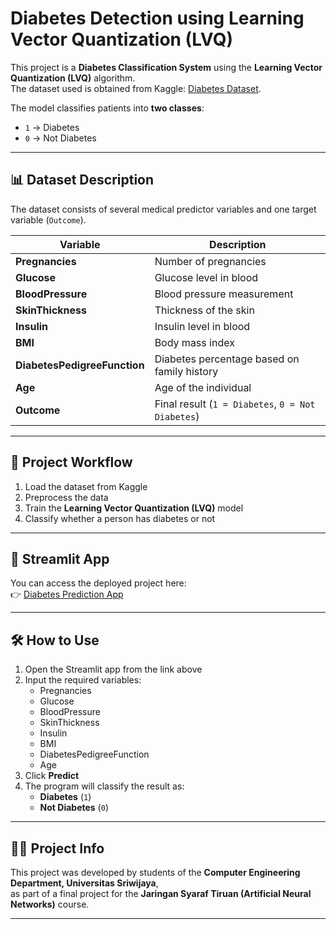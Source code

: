 # Diabetes Detection using Learning Vector Quantization (LVQ)

This project is a **Diabetes Classification System** using the **Learning Vector Quantization (LVQ)** algorithm.  
The dataset used is obtained from Kaggle: [Diabetes Dataset](https://www.kaggle.com/datasets/akshaydattatraykhare/diabetes-dataset).  

The model classifies patients into **two classes**:  
- `1` → Diabetes  
- `0` → Not Diabetes  

---

## 📊 Dataset Description  

The dataset consists of several medical predictor variables and one target variable (`Outcome`).  

| Variable                   | Description                                          |
|----------------------------|------------------------------------------------------|
| **Pregnancies**            | Number of pregnancies                               |
| **Glucose**                | Glucose level in blood                              |
| **BloodPressure**          | Blood pressure measurement                          |
| **SkinThickness**          | Thickness of the skin                               |
| **Insulin**                | Insulin level in blood                              |
| **BMI**                    | Body mass index                                     |
| **DiabetesPedigreeFunction** | Diabetes percentage based on family history       |
| **Age**                    | Age of the individual                               |
| **Outcome**                | Final result (`1 = Diabetes`, `0 = Not Diabetes`)   |

---

## 🔄 Project Workflow  
1. Load the dataset from Kaggle  
2. Preprocess the data  
3. Train the **Learning Vector Quantization (LVQ)** model  
4. Classify whether a person has diabetes or not  

---

## 🚀 Streamlit App  

You can access the deployed project here:  
👉 [Diabetes Prediction App](https://prediksi-diabetes-universitas-sriwijaya.streamlit.app/)  

---

## 🛠️ How to Use  
1. Open the Streamlit app from the link above  
2. Input the required variables:  
   - Pregnancies  
   - Glucose  
   - BloodPressure  
   - SkinThickness  
   - Insulin  
   - BMI  
   - DiabetesPedigreeFunction  
   - Age  
3. Click **Predict**  
4. The program will classify the result as:  
   - **Diabetes** (`1`)  
   - **Not Diabetes** (`0`)  

---

## 👨‍🎓 Project Info  

This project was developed by students of the **Computer Engineering Department, Universitas Sriwijaya**,  
as part of a final project for the **Jaringan Syaraf Tiruan (Artificial Neural Networks)** course.  

---
